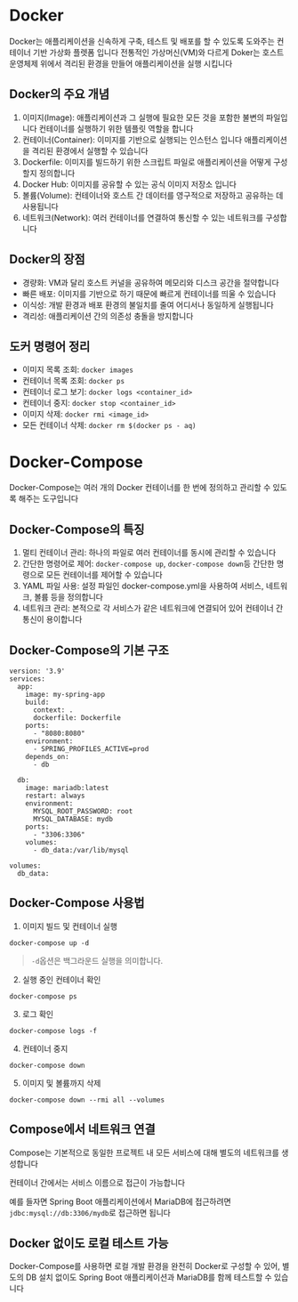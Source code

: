 # Docker
Docker는 애플리케이션을 신속하게 구축, 테스트 및 배포를 할 수 있도록 도와주는 컨테이너 기반 가상화 플렛폼 입니다 전통적인 가상머신(VM)와 다르게 Doker는 호스트 운영체제 위에서 격리된 환경을 만들어 애플리케이션을 실행 시킵니다

## Docker의 주요 개념
1. 이미지(Image): 애플리케이션과 그 실행에 필요한 모든 것을 포함한 불변의 파일입니다 컨테이너를 실행하기 위한 템플릿 역할을 합니다
2. 컨테이너(Container): 이미지를 기반으로 실행되는 인스턴스 입니다 애플리케이션을 격리된 환경에서 실행할 수 있습니다
3. Dockerfile: 이미지를 빌드하기 위한 스크립트 파일로 애플리케이션을 어떻게 구성할지 정의합니다
4. Docker Hub: 이미지를 공유할 수 있는 공식 이미지 저장소 입니다
5. 볼륨(Volume): 컨테이너와 호스트 간 데이터를 영구적으로 저장하고 공유하는 데 사용됩니다
6. 네트워크(Network): 여러 컨테이너를 연결하여 통신할 수 있는 네트워크를 구성합니다

## Docker의 장점
- 경량화: VM과 달리 호스트 커널을 공유하여 메모리와 디스크 공간을 절약합니다
- 빠른 배포: 이미지를 기반으로 하기 때문에 빠르게 컨테이너를 띄울 수 있습니다
- 이식성: 개발 환경과 배포 환경의 불일치를 줄여 어디서나 동일하게 실행됩니다
- 격리성: 애플리케이션 간의 의존성 충돌을 방지합니다

## 도커 명령어 정리
- 이미지 목록 조회: `docker images`
- 컨테이너 목록 조회: `docker ps`
- 컨테이너 로그 보기: `docker logs <container_id>`
- 컨테이너 중지: `docker stop <container_id>`
- 이미지 삭제: `docker rmi <image_id>`
- 모든 컨테이너 삭제: `docker rm $(docker ps - aq)`

# Docker-Compose
Docker-Compose는 여러 개의 Docker 컨테이너를 한 번에 정의하고 관리할 수 있도록 해주는 도구입니다

## Docker-Compose의 특징
1. 멀티 컨테이너 관리: 하나의 파일로 여러 컨테이너를 동시에 관리할 수 있습니다
2. 간단한 명령어로 제어: `docker-compose up`, `docker-compose down`등 간단한 명령으로 모든 컨테이너를 제어할 수 있습니다
3. YAML 파일 사용: 설정 파일인 docker-compose.yml을 사용하여 서비스, 네트워크, 볼륨 등을 정의합니다
4. 네트워크 관리: 본적으로 각 서비스가 같은 네트워크에 연결되어 있어 컨테이너 간 통신이 용이합니다

## Docker-Compose의 기본 구조
```
version: '3.9'
services:
  app:
    image: my-spring-app
    build:
      context: .
      dockerfile: Dockerfile
    ports:
      - "8080:8080"
    environment:
      - SPRING_PROFILES_ACTIVE=prod
    depends_on:
      - db

  db:
    image: mariadb:latest
    restart: always
    environment:
      MYSQL_ROOT_PASSWORD: root
      MYSQL_DATABASE: mydb
    ports:
      - "3306:3306"
    volumes:
      - db_data:/var/lib/mysql

volumes:
  db_data:
```

## Docker-Compose 사용법
1. 이미지 빌드 및 컨테이너 실행
```
docker-compose up -d
```
> `-d`옵션은 백그라운드 실행을 의미합니다.
2.  실행 중인 컨테이너 확인
```
docker-compose ps
```
3. 로그 확인
```
docker-compose logs -f
```
4. 컨테이너 중지
```
docker-compose down
```
5. 이미지 및 볼륨까지 삭제
```
docker-compose down --rmi all --volumes
```

## Compose에서 네트워크 연결
Compose는 기본적으로 동일한 프로젝트 내 모든 서비스에 대해 별도의 네트워크를 생성합니다

컨테이너 간에서는 서비스 이름으로 접근이 가능합니다

예를 들자면 Spring Boot 애플리케이션에서 MariaDB에 접근하려면 `jdbc:mysql://db:3306/mydb`로 접근하면 됩니다

## Docker 없이도 로컬 테스트 가능
Docker-Compose를 사용하면 로컬 개발 환경을 완전히 Docker로 구성할 수 있어, 별도의 DB 설치 없이도 Spring Boot 애플리케이션과 MariaDB를 함께 테스트할 수 있습니다